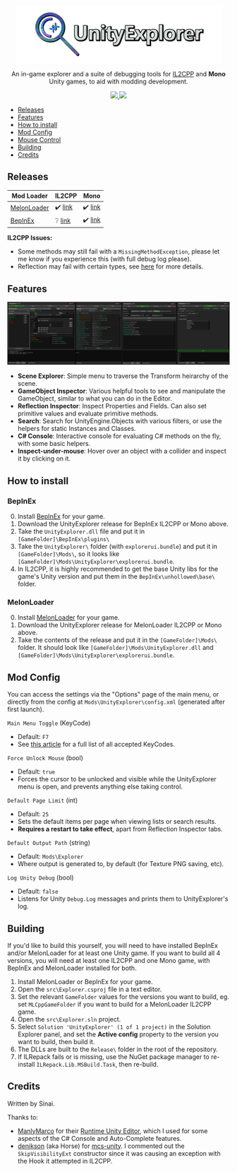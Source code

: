 <p align="center">
  <img align="center" src="icon.png">
</p>

<p align="center">
  An in-game explorer and a suite of debugging tools for <a href="https://docs.unity3d.com/Manual/IL2CPP.html">IL2CPP</a> and <b>Mono</b> Unity games, to aid with modding development.
</p>
<p align="center">
  <a href="../../releases/latest">
    <img src="https://img.shields.io/github/release/sinai-dev/Explorer.svg" />
  </a>
 
  <img src="https://img.shields.io/github/downloads/sinai-dev/Explorer/total.svg" />
</p>

- [Releases](#releases)
- [Features](#features)
- [How to install](#how-to-install)
- [Mod Config](#mod-config)
- [Mouse Control](#mouse-control)
- [Building](#building)
- [Credits](#credits)

## Releases

| Mod Loader  | IL2CPP | Mono |
| ----------- | ------ | ---- |
| [MelonLoader](https://github.com/HerpDerpinstine/MelonLoader) | ✔️ [link](https://github.com/sinai-dev/Explorer/releases/latest/download/Explorer.MelonLoader.Il2Cpp.zip) | ✔️ [link](https://github.com/sinai-dev/Explorer/releases/latest/download/Explorer.MelonLoader.Mono.zip) | 
| [BepInEx](https://github.com/BepInEx/BepInEx) | ❔ [link](https://github.com/sinai-dev/Explorer/releases/latest/download/Explorer.BepInEx.Il2Cpp.zip) | ✔️ [link](https://github.com/sinai-dev/Explorer/releases/latest/download/Explorer.BepInEx.Mono.zip) |

<b>IL2CPP Issues:</b>
* Some methods may still fail with a `MissingMethodException`, please let me know if you experience this (with full debug log please).
* Reflection may fail with certain types, see [here](https://github.com/knah/IL2CPPAssemblyUnhollower#known-issues) for more details.

## Features

<p align="center">
  <img src="overview.png">  
</p>

* <b>Scene Explorer</b>: Simple menu to traverse the Transform heirarchy of the scene. 
* <b>GameObject Inspector</b>: Various helpful tools to see and manipulate the GameObject, similar to what you can do in the Editor.
* <b>Reflection Inspector</b>: Inspect Properties and Fields. Can also set primitive values and evaluate primitive methods.
* <b>Search</b>: Search for UnityEngine.Objects with various filters, or use the helpers for static Instances and Classes.
* <b>C# Console</b>: Interactive console for evaluating C# methods on the fly, with some basic helpers.
* <b>Inspect-under-mouse</b>: Hover over an object with a collider and inspect it by clicking on it.

## How to install

### BepInEx

0. Install [BepInEx](https://github.com/BepInEx/BepInEx) for your game.
1. Download the UnityExplorer release for BepInEx IL2CPP or Mono above.
2. Take the `UnityExplorer.dll` file and put it in `[GameFolder]\BepInEx\plugins\`
3. Take the `UnityExplorer\` folder (with `explorerui.bundle`) and put it in `[GameFolder]\Mods\`, so it looks like `[GameFolder]\Mods\UnityExplorer\explorerui.bundle`.
4. In IL2CPP, it is highly recommended to get the base Unity libs for the game's Unity version and put them in the `BepInEx\unhollowed\base\` folder.

### MelonLoader

0. Install [MelonLoader](https://github.com/HerpDerpinstine/MelonLoader) for your game.
1. Download the UnityExplorer release for MelonLoader IL2CPP or Mono above.
2. Take the contents of the release and put it in the `[GameFolder]\Mods\` folder. It should look like `[GameFolder]\Mods\UnityExplorer.dll` and `[GameFolder]\Mods\UnityExplorer\explorerui.bundle`.

## Mod Config

You can access the settings via the "Options" page of the main menu, or directly from the config at `Mods\UnityExplorer\config.xml` (generated after first launch).

`Main Menu Toggle` (KeyCode)
* Default: `F7`
* See [this article](https://docs.unity3d.com/ScriptReference/KeyCode.html) for a full list of all accepted KeyCodes.

`Force Unlock Mouse` (bool)
* Default: `true`
* Forces the cursor to be unlocked and visible while the UnityExplorer menu is open, and prevents anything else taking control.

`Default Page Limit` (int)
* Default: `25`
* Sets the default items per page when viewing lists or search results.
* <b>Requires a restart to take effect</b>, apart from Reflection Inspector tabs.

`Default Output Path` (string)
* Default: `Mods\Explorer`
* Where output is generated to, by default (for Texture PNG saving, etc).

`Log Unity Debug` (bool)
* Default: `false`
* Listens for Unity `Debug.Log` messages and prints them to UnityExplorer's log.

## Building

If you'd like to build this yourself, you will need to have installed BepInEx and/or MelonLoader for at least one Unity game. If you want to build all 4 versions, you will need at least one IL2CPP and one Mono game, with BepInEx and MelonLoader installed for both.

1. Install MelonLoader or BepInEx for your game.
2. Open the `src\Explorer.csproj` file in a text editor.
3. Set the relevant `GameFolder` values for the versions you want to build, eg. set `MLCppGameFolder` if you want to build for a MelonLoader IL2CPP game.
4. Open the `src\Explorer.sln` project.
5. Select `Solution 'UnityExplorer' (1 of 1 project)` in the Solution Explorer panel, and set the <b>Active config</b> property to the version you want to build, then build it.
5. The DLLs are built to the `Release\` folder in the root of the repository.
6. If ILRepack fails or is missing, use the NuGet package manager to re-install `ILRepack.Lib.MSBuild.Task`, then re-build.

## Credits

Written by Sinai.

Thanks to:
* [ManlyMarco](https://github.com/ManlyMarco) for their [Runtime Unity Editor](https://github.com/ManlyMarco/RuntimeUnityEditor), which I used for some aspects of the C# Console and Auto-Complete features.
* [denikson](https://github.com/denikson) (aka Horse) for [mcs-unity](https://github.com/denikson/mcs-unity). I commented out the `SkipVisibilityExt` constructor since it was causing an exception with the Hook it attempted in IL2CPP.

